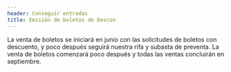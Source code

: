 ```yaml
---
header: Conseguir entradas
title: Emisión de boletos de Devcon
---
```


La venta de boletos se iniciará en junio con las solicitudes de boletos con descuento, y poco después seguirá nuestra rifa y subasta de preventa. La venta de boletos comenzará poco después y todas las ventas concluirán en septiembre.